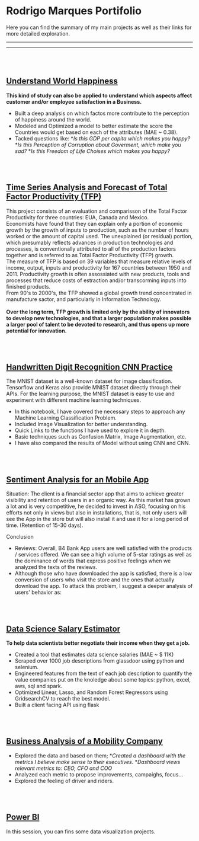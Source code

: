 # Rodrigo Marques Portifolio
Here you can find the summary of my main projects as well as their links for more detailed exploration.

---
---

<br><br>
## [Understand World Happiness](https://www.kaggle.com/rmarques0/world-happiness-overview)

**This kind of study can also be applied to understand which aspects affect customer and/or employee satisfaction in a Business.**

* Built a deep analysis on which factos more contribute to the perception of happiness around the world.
* Modeled and Optimized a model to better estimate the score the Countries would get based on each of the attributes (MAE ~ 0.38).
* Tacked questions like: 
  *_Is this GDP per capita which makes you happy?_
  *_Is this Perception of Corruption about Goverment, which make you sad?_
  *_Is this Freedom of Life Choises which makes you happy?_
  
  
<br><br>
## [Time Series Analysis and Forecast of Total Factor Productivity (TFP)](https://github.com/rmarques0/tfp_analysis)

This project consists of an evaluation and comparisson of the Total Factor Productivity for three countries: EUA, Canada and Mexico. <br>
Economists have found that they can explain only a portion of economic growth by the growth of inputs to production, such as the number of hours worked or the amount of capital used. The unexplained (or residual) portion, which presumably reflects advances in production technologies and processes, is conventionally attributed to all of the production factors together and is referred to as Total Factor Productivity (TFP) growth. <br>
The measure of TFP is based on 39 variables that measure relative levels of income, output, inputs and productivity for 167 countries between 1950 and 2011. Productivity growth is often assossiated with new products, tools and processes that reduce costs of estraction and/or transcorming inputs into finished products.<br>
From 90's to 2000's, the TFP showed a global growth trend concentrated in manufacture sactor, and particularly in Information Technology.<br><br>
**Over the long term, TFP growth is limited only by the ability of innovators to develop new technologies, and that a larger population makes possible a larger pool of talent to be devoted to research, and thus opens up more potential for innovation.**

<br><br>
## [Handwritten Digit Recognition CNN Practice](https://github.com/rmarques0/mnist_digit_recognition)

The MNIST dataset is a well-known dataset for image classification. Tensorflow and Keras also provide MNIST dataset directly through their APIs. For the learning purpose, the MNIST dataset is easy to use and experiment with different machine learning techniques.
* In this notebook, I have covered the necessary steps to approach any Machine Learning Classification Problem.
* Included Image Visualization for better understanding.
* Quick Links to the functions I have used to explore it in depth.
* Basic techniques such as Confusion Matrix, Image Augmentation, etc.
* I have also compared the results of Model without using CNN and CNN.

<br><br>
## [Sentiment Analysis for an Mobile App](https://github.com/rmarques0/sentiment_analysis)

Situation: The client is a financial sector app that aims to achieve greater visibility and retention of users in an organic way. As this market has grown a lot and is very competitive, he decided to invest in ASO, focusing on his efforts not only in views but also in installations, that is, not only users will see the App in the store but will also install it and use it for a long period of time. (Retention of 15-30 days).

Conclusion
* Reviews: Overall, B4 Bank App users are well satisfied with the products / services offered. We can see a high volume of 5-star ratings as well as the dominance of words that express positive feelings when we analyzed the texts of the reviews.
* Although those who have downloaded the app is satisfied, there is a low conversion of users who visit the store and the ones that actually download the app. To attack this problem, I suggest a deeper analysis of users' behavior as:

<br><br>
## [Data Science Salary Estimator](https://github.com/rmarques0/ds_salary_proj)
**To help data scientists better negotiate their income when they get a job.**

* Created a tool that estimates data science salaries (MAE ~ $ 11K) 
* Scraped over 1000 job descriptions from glassdoor using python and selenium.
* Engineered features from the text of each job description to quantify the value companies put on the knoledge about some topics: python, excel, aws, sql and spark.
* Optimized Linear, Lasso, and Random Forest Regressors using GridsearchCV to reach the best model.
* Built a client facing API using flask 
  
  
<br><br>  
## [Business Analysis of a Mobility Company](https://github.com/rmarques0/Business-Analysis-99)  


* Explored the data and based on them; 
  *_Created a dashboard with the metrics I believe make sense to their executives._
  *_Dashboard views relevant metrics to: CEO, CFO and COO_
* Analyzed each metric to propose improvements, campaighs, focus...
* Explored the feeling of driver and riders.

<br><br>
## [Power BI](https://github.com/rmarques0/dashboards)
In this session, you can fins some data visualization projects.

